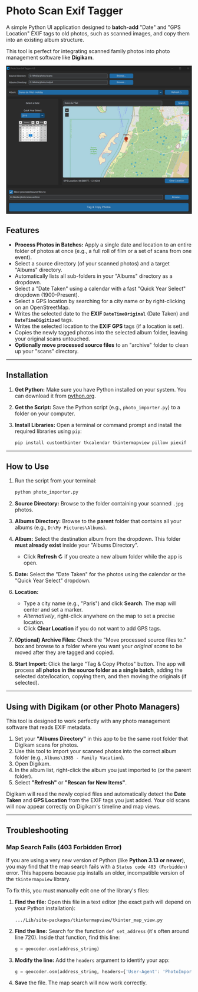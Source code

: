 # Photo Scan Exif Tagger

A simple Python UI application designed to **batch-add** "Date" and "GPS Location" EXIF tags to old photos, such as scanned images, and copy them into an existing album structure.

This tool is perfect for integrating scanned family photos into photo management software like **Digikam**.

![Photo Tagger App Screenshot](./photo-importer.jpg)

## Features

* **Process Photos in Batches:** Apply a single date and location to an entire folder of photos at once (e.g., a full roll of film or a set of scans from one event).
* Select a source directory (of your scanned photos) and a target "Albums" directory.
* Automatically lists all sub-folders in your "Albums" directory as a dropdown.
* Select a "Date Taken" using a calendar with a fast "Quick Year Select" dropdown (1900-Present).
* Select a GPS location by searching for a city name or by right-clicking on an OpenStreetMap.
* Writes the selected date to the **EXIF `DateTimeOriginal`** (Date Taken) and **`DateTimeDigitized`** tags.
* Writes the selected location to the **EXIF GPS** tags (if a location is set).
* Copies the newly tagged photos into the selected album folder, leaving your original scans untouched.
* **Optionally move processed source files** to an "archive" folder to clean up your "scans" directory.

---

## Installation

1.  **Get Python:** Make sure you have Python installed on your system. You can download it from [python.org](https://python.org).
2.  **Get the Script:** Save the Python script (e.g., `photo_importer.py`) to a folder on your computer.
3.  **Install Libraries:** Open a terminal or command prompt and install the required libraries using `pip`:

    ```bash
    pip install customtkinter tkcalendar tkintermapview pillow piexif
    ```

---

## How to Use

1.  Run the script from your terminal:

    ```bash
    python photo_importer.py
    ```

2.  **Source Directory:** Browse to the folder containing your scanned `.jpg` photos.
3.  **Albums Directory:** Browse to the **parent** folder that contains all your albums (e.g., `D:\My Pictures\Albums`).
4.  **Album:** Select the destination album from the dropdown. This folder **must already exist** inside your "Albums Directory".
    * Click **Refresh ↻** if you create a new album folder while the app is open.
5.  **Date:** Select the "Date Taken" for the photos using the calendar or the "Quick Year Select" dropdown.
6.  **Location:**
    * Type a city name (e.g., "Paris") and click **Search**. The map will center and set a marker.
    * *Alternatively*, right-click anywhere on the map to set a precise location.
    * Click **Clear Location** if you do not want to add GPS tags.
7.  **(Optional) Archive Files:** Check the "Move processed source files to:" box and browse to a folder where you want your *original scans* to be moved after they are tagged and copied.
8.  **Start Import:** Click the large "Tag & Copy Photos" button. The app will process **all photos in the source folder as a single batch**, adding the selected date/location, copying them, and then moving the originals (if selected).

---

## Using with Digikam (or other Photo Managers)

This tool is designed to work perfectly with any photo management software that reads EXIF metadata.

1.  Set your **"Albums Directory"** in this app to be the same root folder that Digikam scans for photos.
2.  Use this tool to import your scanned photos into the correct album folder (e.g., `Albums\1985 - Family Vacation`).
3.  Open Digikam.
4.  In the album list, right-click the album you just imported to (or the parent folder).
5.  Select **"Refresh"** or **"Rescan for New Items"**.

Digikam will read the newly copied files and automatically detect the **Date Taken** and **GPS Location** from the EXIF tags you just added. Your old scans will now appear correctly on Digikam's timeline and map views.

---

## Troubleshooting

### Map Search Fails (403 Forbidden Error)

If you are using a very new version of Python (like **Python 3.13 or newer**), you may find that the map search fails with a `Status code 403 (Forbidden)` error. This happens because `pip` installs an older, incompatible version of the `tkintermapview` library.

To fix this, you must manually edit one of the library's files:

1.  **Find the file:** Open this file in a text editor (the exact path will depend on your Python installation):

    `.../Lib/site-packages/tkintermapview/tkinter_map_view.py`

2.  **Find the line:** Search for the function `def set_address` (it's often around line 720). Inside that function, find this line:

    ```python
    g = geocoder.osm(address_string)
    ```

3.  **Modify the line:** Add the `headers` argument to identify your app:

    ```python
    g = geocoder.osm(address_string, headers={'User-Agent': 'PhotoImporterApp/1.0'})
    ```

4.  **Save** the file. The map search will now work correctly.
